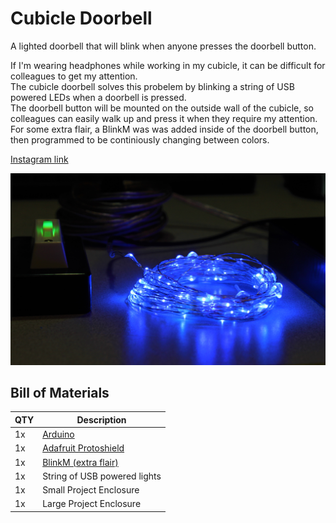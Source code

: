 # Cubicle Doorbell
A lighted doorbell that will blink when anyone presses the doorbell button.

If I'm wearing headphones while working in my cubicle, it can be difficult for colleagues to get my attention.  
The cubicle doorbell solves this probelem by blinking a string of USB powered LEDs when a doorbell is pressed.  
The doorbell button will be mounted on the outside wall of the cubicle, so colleagues can easily walk up and press it when they require my attention.  For some extra flair, a BlinkM was was added inside of the doorbell button, then programmed to be continiously changing between colors.
  
  [Instagram link](https://www.instagram.com/p/BshIgUKBmaf/?utm_source=ig_web_button_share_sheet)  
  
  ![Cubicle Doorbell](https://github.com/blinkertonlabs/cubicle-doorbell/blob/master/Media/CubicleDoorbell_004_LEDs.JPG)
  
  
## Bill of Materials  
|QTY |Description|
| ------------- |-------------|
|1x |[Arduino](https://store.arduino.cc/usa/arduino/boards-modules)|
|1x |[Adafruit Protoshield](https://www.adafruit.com/product/2077)|
|1x |[BlinkM (extra flair)](https://thingm.com/products/blinkm/)|
|1x |String of USB powered lights|
|1x |Small Project Enclosure|
|1x |Large Project Enclosure|  
  
  

